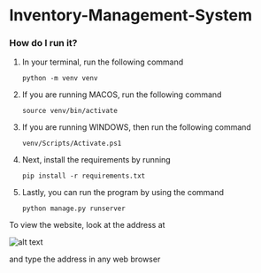 # Inventory-Management-System

### How do I run it?
1. In your terminal, run the following command 

    `python -m venv venv`

2. If you are running MACOS, run the following command 

    `source venv/bin/activate`

3. If you are running WINDOWS, then run the following command 

    `venv/Scripts/Activate.ps1`

4. Next, install the requirements by running 

    `pip install -r requirements.txt`

5. Lastly, you can run the program by using the command 

    `python manage.py runserver`

To view the website, look at the address at 

![alt text](https://i.imgur.com/EBOWvnZ.png)

and type the address in any web browser